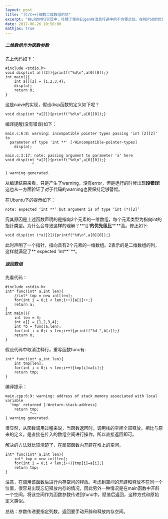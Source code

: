 ```yaml
---
layout: post
title: "[C/C++]细数二维数组的坑"
excerpt: "在LR的MPI实现中，吐槽了使用Eigen在消息传递中的不方便之处。在RDPSO的优化实现中，采用原生二维数组，本文是关于二维数组相关的坑的总结。"
date: 2017-06-26 10:56:00
mathjax: true
---
```


##### 二维数组作为函数参数

先上代码如下：

    #include <stdio.h>
    void disp(int a[][2]){printf("%d\n",a[0][0]);}
    int main(){
        int a[][2] = {1,2,3,4};
        disp(a);
        return 0;
    }

这是naive的实现，假设disp函数的定义如下呢？

    void disp(int *a[2]){printf("%d\n",a[0][0]);}

编译提醒(没有错误)如下：

    main.c:6:8: warning: incompatible pointer types passing 'int [2][2]' to
      parameter of type 'int **' [-Wincompatible-pointer-types]
        disp(a);

    main.c:3:17: note: passing argument to parameter 'a' here
    void disp(int *a[2]){printf("%d\n",a[0][0]);}
                ^

    1 warning generated.

从编译结果来看，只是产生了warning，没有error，但是运行的时候出现**段错误**!这也从一方面验证了对于代码的warning也要保持足够警惕。

在Ubuntu下的提示如下：

    note: expected ‘int **’ but argument is of type ‘int (*)[2]’

究其原因是上述函数声明的是指向2个元素的一维数组，每个元素类型为指向int的指针类型。为什么会导致这样的理解？**'[]'**的优先级比**'\*'**高。修正如下:

    void disp(int (*a)[2]){printf("%d\n",a[0][0]);}

此时声明了一个指针，指向具有2个元素的一维数组。2表示的是二维数组的列，这样就满足了** expected 'int\*\*' **。

##### 返回数组

先看代码：

    #include <stdio.h>
    int* func(int* a,int len){
        //int* tmp = new int[len];
        for(int i = 0;i < len;i++){a[i]++;}
        return a;
    }
    int main(){
        int len = 4;
        int a[] = {1,2,3,4};
        int *b = func(a,len);
        for(int i = 0;i < len;i++){printf("%d ",b[i]);}
        return 0;
    }


假设代码中取消注释行，重写函数func有:

    int* func(int* a,int len){
        int tmp[len];
        for(int i = 0;i < len;i++){tmp[i]=a[i];}
        return tmp;
    }

编译提示：

    main.cpp:6:9: warning: address of stack memory associated with local variable
      'tmp' returned [-Wreturn-stack-address]
        return tmp;
               ^~~
    1 warning generated.

很显然，从函数调用过程来说，当函数返回时，调用栈的空间全部释放。相比与原来的定义，是直接在传入的数组空间进行操作，所以直接返回即可。

解决的方法就比较清楚了，在局部函数内开辟在堆上的空间。

    int* func(int* a,int len){
        int* tmp = new int[len];
        for(int i = 0;i < len;i++){tmp[i]=a[i];}
        return tmp;
    }

注意，在调用该函数后进行内存空间的释放。考虑到空间的开辟和释放不在同一个位置，很容易出现忘记释放内存的情况，因此另外一种情况是在main函数中开辟一个空间，将该空间作为函数参数传递到func中，赋值后返回，这种方式和原始定义类似。

总结：参数传递要指定列数，返回要手动开辟和释放内存空间。























